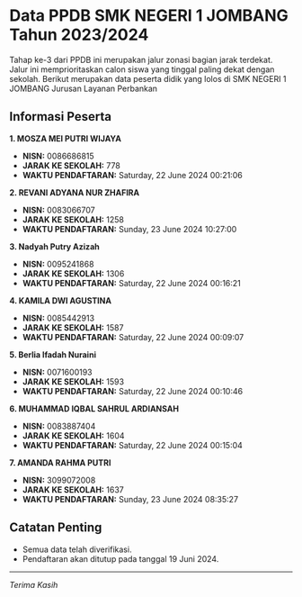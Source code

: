 # Data PPDB SMK NEGERI 1 JOMBANG Tahun 2023/2024
Tahap ke-3 dari PPDB ini merupakan jalur zonasi bagian jarak terdekat. Jalur ini memprioritaskan calon siswa yang tinggal paling dekat dengan sekolah.
Berikut merupakan data peserta didik yang lolos di SMK NEGERI 1 JOMBANG Jurusan Layanan Perbankan

## Informasi Peserta 
**1. MOSZA MEI PUTRI WIJAYA**
- **NISN:** 0086686815
- **JARAK KE SEKOLAH:** 778
- **WAKTU PENDAFTARAN:** Saturday, 22 June 2024 00:21:06

**2. REVANI ADYANA NUR ZHAFIRA**
- **NISN:** 0083066707
- **JARAK KE SEKOLAH:** 1258
- **WAKTU PENDAFTARAN:** Sunday, 23 June 2024 10:27:00

**3. Nadyah Putry Azizah**
- **NISN:** 0095241868
- **JARAK KE SEKOLAH:** 1306
- **WAKTU PENDAFTARAN:** Saturday, 22 June 2024 00:16:21

**4. KAMILA DWI AGUSTINA**
- **NISN:** 0085442913
- **JARAK KE SEKOLAH:** 1587
- **WAKTU PENDAFTARAN:** Saturday, 22 June 2024 00:09:07

**5. Berlia Ifadah Nuraini**
- **NISN:** 0071600193
- **JARAK KE SEKOLAH:** 1593
- **WAKTU PENDAFTARAN:** Saturday, 22 June 2024 00:10:46

**6. MUHAMMAD IQBAL SAHRUL ARDIANSAH**
- **NISN:** 0083887404
- **JARAK KE SEKOLAH:** 1604
- **WAKTU PENDAFTARAN:** Saturday, 22 June 2024 00:15:04

**7. AMANDA RAHMA PUTRI**
- **NISN:** 3099072008
- **JARAK KE SEKOLAH:** 1637
- **WAKTU PENDAFTARAN:** Sunday, 23 June 2024 08:35:27

## Catatan Penting

- Semua data telah diverifikasi.
- Pendaftaran akan ditutup pada tanggal 19 Juni 2024.
---
_Terima Kasih_